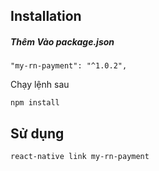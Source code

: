 
## Installation

##### Thêm Vào package.json
```
"my-rn-payment": "^1.0.2",
```

Chạy  lệnh sau
```
npm install
```

## Sử dụng
```
react-native link my-rn-payment
```
